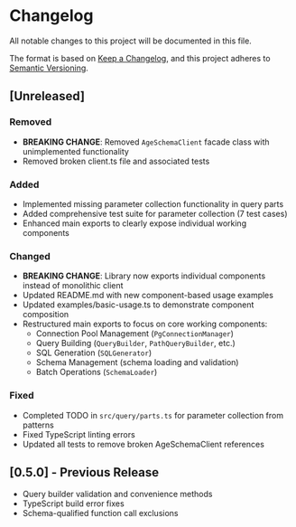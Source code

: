 # Changelog

All notable changes to this project will be documented in this file.

The format is based on [Keep a Changelog](https://keepachangelog.com/en/1.0.0/),
and this project adheres to [Semantic Versioning](https://semver.org/spec/v2.0.0.html).

## [Unreleased]

### Removed
- **BREAKING CHANGE**: Removed `AgeSchemaClient` facade class with unimplemented functionality
- Removed broken client.ts file and associated tests

### Added
- Implemented missing parameter collection functionality in query parts
- Added comprehensive test suite for parameter collection (7 test cases)
- Enhanced main exports to clearly expose individual working components

### Changed
- **BREAKING CHANGE**: Library now exports individual components instead of monolithic client
- Updated README.md with new component-based usage examples
- Updated examples/basic-usage.ts to demonstrate component composition
- Restructured main exports to focus on core working components:
  - Connection Pool Management (`PgConnectionManager`)
  - Query Building (`QueryBuilder`, `PathQueryBuilder`, etc.)
  - SQL Generation (`SQLGenerator`)
  - Schema Management (schema loading and validation)
  - Batch Operations (`SchemaLoader`)

### Fixed
- Completed TODO in `src/query/parts.ts` for parameter collection from patterns
- Fixed TypeScript linting errors
- Updated all tests to remove broken AgeSchemaClient references

## [0.5.0] - Previous Release
- Query builder validation and convenience methods
- TypeScript build error fixes
- Schema-qualified function call exclusions